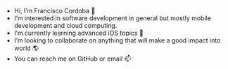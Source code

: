 - Hi, I’m Francisco Cordoba 👋
- I’m interested in software development in general but mostly mobile development and cloud computing.
- I’m currently learning advanced iOS topics 📱
- I’m looking to collaborate on anything that will make a good impact into world 🌎
- You can reach me on GitHub or email 📫

<!---
pako-cr/pako-cr is a ✨ special ✨ repository because its `README.md` (this file) appears on your GitHub profile.
You can click the Preview link to take a look at your changes.
--->
